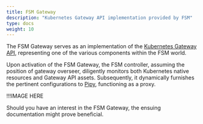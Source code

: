 ```yaml
---
title: FSM Gateway
description: "Kubernetes Gateway API implementation provided by FSM"
type: docs
weight: 10
---
```


The FSM Gateway serves as an implementation of the [Kubernetes Gateway API](https://gateway-api.sigs.k8s.io), representing one of the various components within the FSM world.

Upon activation of the FSM Gateway, the FSM controller, assuming the position of gateway overseer, diligently monitors both Kubernetes native resources and Gateway API assets. Subsequently, it dynamically furnishes the pertinent configurations to [Pipy](https://github.com/flomesh-io/pipy), functioning as a proxy.

!!!IMAGE HERE

Should you have an interest in the FSM Gateway, the ensuing documentation might prove beneficial.

